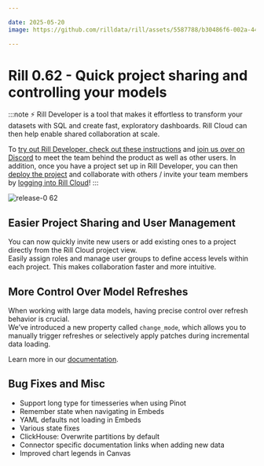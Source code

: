 ```yaml
---

date: 2025-05-20
image: https://github.com/rilldata/rill/assets/5587788/b30486f6-002a-445d-8a1b-955b6ec0066d

---
```


# Rill 0.62 - Quick project sharing and controlling your models

:::note
⚡ Rill Developer is a tool that makes it effortless to transform your datasets with SQL and create fast, exploratory dashboards. Rill Cloud can then help enable shared collaboration at scale.

To [try out Rill Developer, check out these instructions](/home/install) and [join us over on Discord](https://bit.ly/3bbcSl9) to meet the team behind the product as well as other users. In addition, once you have a project set up in Rill Developer, you can then [deploy the project](/deploy/deploy-dashboard) and collaborate with others / invite your team members by [logging into Rill Cloud](https://ui.rilldata.com)!
:::

![release-0 62](<https://cdn.rilldata.com/docs/release-notes/release-062.gif>)

## Easier Project Sharing and User Management

You can now quickly invite new users or add existing ones to a project directly from the Rill Cloud project view.  
Easily assign roles and manage user groups to define access levels within each project. This makes collaboration faster and more intuitive.

## More Control Over Model Refreshes

When working with large data models, having precise control over refresh behavior is crucial.  
We’ve introduced a new property called `change_mode`, which allows you to manually trigger refreshes or selectively apply patches during incremental data loading.

Learn more in our [documentation](https://docs.rilldata.com/build/advanced-models/incremental-models#model-change-modes).


## Bug Fixes and Misc
- Support long type for timesseries when using Pinot
- Remember state when navigating in Embeds
- YAML defaults not loading in Embeds
- Various state fixes
- ClickHouse: Overwrite partitions by default
- Connector specific documentation links when adding new data
- Improved chart legends in Canvas
